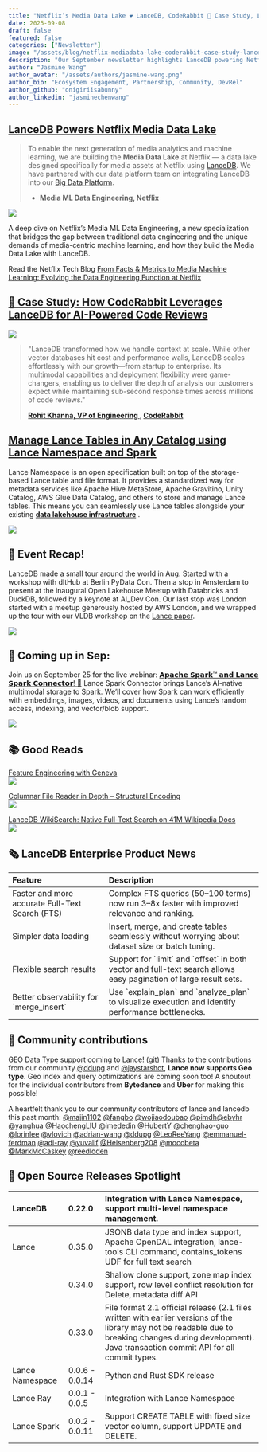 ```yaml
---
title: "Netflix’s Media Data Lake ❤️ LanceDB, CodeRabbit 💼 Case Study, Lance Namespace"
date: 2025-09-08
draft: false
featured: false
categories: ["Newsletter"]
image: "/assets/blog/netflix-mediadata-lake-coderabbit-case-study-lance-namespace/image5.png"
description: "Our September newsletter highlights LanceDB powering Netflix's Media Data Lake, a case study on CodeRabbit's AI-powered code reviews, and updates on Lance Namespace and Spark integration."
author: "Jasmine Wang"
author_avatar: "/assets/authors/jasmine-wang.png"
author_bio: "Ecosystem Engagement, Partnership, Community, DevRel"
author_github: "onigiriisabunny"
author_linkedin: "jasminechenwang"
---
```



## [LanceDB Powers Netflix Media Data Lake](https://lancedb.com/blog/case-study-netflix/) 

> To enable the next generation of media analytics and machine learning, we are building the **Media Data Lake** at Netflix — a data lake designed specifically for media assets at Netflix using [LanceDB](https://lancedb.com/). We have partnered with our data platform team on integrating LanceDB into our [Big Data Platform](https://netflixtechblog.com/all?topic=big-data). 
> 
> - **Media ML Data Engineering, Netflix**

[![](/assets/blog/netflix-mediadata-lake-coderabbit-case-study-lance-namespace/image11.png)](https://lancedb.com/blog/case-study-netflix/)  

A deep dive on Netflix’s Media ML Data Engineering, a new specialization that bridges the gap between traditional data engineering and the unique demands of media-centric machine learning, and how they build the Media Data Lake with LanceDB. 

Read the Netflix Tech Blog [From Facts & Metrics to Media Machine Learning: Evolving the Data Engineering Function at Netflix](https://netflixtechblog.com/from-facts-metrics-to-media-machine-learning-evolving-the-data-engineering-function-at-netflix-6dcc91058d8d)

## [💼 Case Study: How CodeRabbit Leverages LanceDB for AI-Powered Code Reviews](https://lancedb.com/blog/case-study-coderabbit/)

[![](/assets/blog/netflix-mediadata-lake-coderabbit-case-study-lance-namespace/image3.png)](https://lancedb.com/blog/case-study-coderabbit/)

> "LanceDB transformed how we handle context at scale. While other vector databases hit cost and performance walls, LanceDB scales effortlessly with our growth—from startup to enterprise. Its multimodal capabilities and deployment flexibility were game-changers, enabling us to deliver the depth of analysis our customers expect while maintaining sub-second response times across millions of code reviews."
> 
> **[Rohit Khanna, VP of Engineering ](https://www.linkedin.com/in/rrkhanna/), [CodeRabbit](https://www.coderabbit.ai/)**

## [Manage Lance Tables in Any Catalog using Lance Namespace and Spark](https://lancedb.com/blog/introducing-lance-namespace-spark-integration/)

Lance Namespace is an open specification built on top of the storage-based Lance table and file format. It provides a standardized way for metadata services like Apache Hive MetaStore, Apache Gravitino, Unity Catalog, AWS Glue Data Catalog, and others to store and manage Lance tables. This means you can seamlessly use Lance tables alongside your existing [**data lakehouse infrastructure**](https://lancedb.com/blog/multimodal-lakehouse/) .  

[![](/assets/blog/netflix-mediadata-lake-coderabbit-case-study-lance-namespace/image4.png)](https://lancedb.com/blog/introducing-lance-namespace-spark-integration/)

## 🎤 Event Recap\!

LanceDB made a small tour around the world in Aug. Started with a workshop with dltHub at Berlin PyData Con. Then a stop in Amsterdam to present at the inaugural Open Lakehouse Meetup with Databricks and DuckDB, followed by a keynote at AI\_Dev Con. Our last stop was London started with a meetup generously hosted by AWS London, and we wrapped up the tour with our VLDB workshop on the [Lance paper](https://arxiv.org/abs/2504.15247).        

![](/assets/blog/netflix-mediadata-lake-coderabbit-case-study-lance-namespace/image15.png) 


## 📣 Coming up in Sep: 


Join us on September 25 for the live webinar: [𝗔𝗽𝗮𝗰𝗵𝗲 𝗦𝗽𝗮𝗿𝗸™ 𝗮𝗻𝗱 𝗟𝗮𝗻𝗰𝗲 𝗦𝗽𝗮𝗿𝗸 𝗖𝗼𝗻𝗻𝗲𝗰𝘁𝗼𝗿\! 🚀](https://www.linkedin.com/events/apachespark-andlancesparkconnec7363659816340258816/theater/)
Lance Spark Connector brings Lance’s AI-native multimodal storage to Spark. We’ll cover how Spark can work efficiently with embeddings, images, videos, and documents using Lance’s random access, indexing, and vector/blob support.  

[![](/assets/blog/netflix-mediadata-lake-coderabbit-case-study-lance-namespace/image12.png)](https://www.linkedin.com/events/apachespark-andlancesparkconnec7363659816340258816/theater/)

## 📚 Good Reads

[Feature Engineering with Geneva](https://lancedb.com/blog/geneva-feature-engineering/)  
[![](/assets/blog/netflix-mediadata-lake-coderabbit-case-study-lance-namespace/image8.png)](https://lancedb.com/blog/geneva-feature-engineering/)  


[Columnar File Reader in Depth – Structural Encoding](https://lancedb.com/blog/columnar-file-readers-in-depth-structural-encoding/)  
[![](/assets/blog/netflix-mediadata-lake-coderabbit-case-study-lance-namespace/image14.png)](https://lancedb.com/blog/columnar-file-readers-in-depth-structural-encoding/) 


[LanceDB WikiSearch: Native Full-Text Search on 41M Wikipedia Docs](https://lancedb.com/blog/feature-full-text-search/)  
[![](/assets/blog/netflix-mediadata-lake-coderabbit-case-study-lance-namespace/image2.png)](https://lancedb.com/blog/feature-full-text-search/)

## 🗞️ LanceDB Enterprise Product News

| Feature | Description |
| :---- | :---- |
| Faster and more accurate Full-Text Search (FTS) | Complex FTS queries (50–100 terms) now run 3–8x faster with improved relevance and ranking. |
| Simpler data loading | Insert, merge, and create tables seamlessly without worrying about dataset size or batch tuning. |
| Flexible search results | Support for \`limit\` and \`offset\`  in both vector and full-text search allows easy pagination of large result sets. |
| Better observability for \`merge\_insert\`  | Use \`explain\_plan\` and \`analyze\_plan\` to visualize execution and identify performance bottlenecks. |

## 🤝 Community contributions

GEO Data Type support coming to Lance\! ([git](https://github.com/lancedb/lance/discussions/4482)) Thanks to the contributions from our community [@ddupg](https://github.com/ddupg) and [@jaystarshot](https://github.com/jaystarshot), **Lance now supports Geo type**. Geo index and query optimizations are coming soon too\! A shoutout for the individual contributors from **Bytedance** and **Uber** for making this possible\!  

A heartfelt thank you to our community contributors of lance and lancedb this past month:   [@majin1102](https://github.com/majin1102) [@fangbo](https://github.com/fangbo) [@wojiaodoubao](https://github.com/wojiaodoubao) [@pimdh](https://github.com/pimdh)[@ebyhr](https://github.com/ebyhr) [@yanghua](https://github.com/yanghua) [@HaochengLIU](https://github.com/HaochengLIU) [@imededin](https://github.com/imededin) [@HubertY](https://github.com/HubertY) [@chenghao-guo](https://github.com/chenghao-guo) [@lorinlee](https://github.com/lorinlee) [@vlovich](https://github.com/vlovich) [@adrian-wang](https://github.com/adrian-wang) [@ddupg](https://github.com/ddupg) [@LeoReeYang](https://github.com/LeoReeYang) [@emmanuel-ferdman](https://github.com/emmanuel-ferdman) [@adi-ray](https://github.com/adi-ray) [@yuvalif](https://github.com/yuvalif) [@Heisenberg208](https://github.com/Heisenberg208) [@mocobeta](https://github.com/mocobeta)  [@MarkMcCaskey](https://github.com/MarkMcCaskey) [@reedloden](https://github.com/reedloden)
 

## 🔦 Open Source Releases Spotlight 

| LanceDB | 0.22.0 | Integration with Lance Namespace, support multi-level namespace management.  |
| :---- | :---- | :---- |
| Lance | 0.35.0 | JSONB data type and index support, Apache OpenDAL integration, lance-tools CLI command, contains\_tokens UDF for full text search |
| | 0.34.0 | Shallow clone support, zone map index support, row level conflict resolution for Delete, metadata diff API |
| | 0.33.0 | File format 2.1 official release (2.1 files written with earlier versions of the library may not be readable due to breaking changes during development). Java transaction commit API for all commit types. |
| Lance Namespace | 0.0.6 \- 0.0.14 | Python and Rust SDK release |
| Lance Ray | 0.0.1 \- 0.0.5 | Integration with Lance Namespace |
| Lance Spark | 0.0.2 \- 0.0.11 | Support CREATE TABLE with fixed size vector column, support UPDATE and DELETE. |
